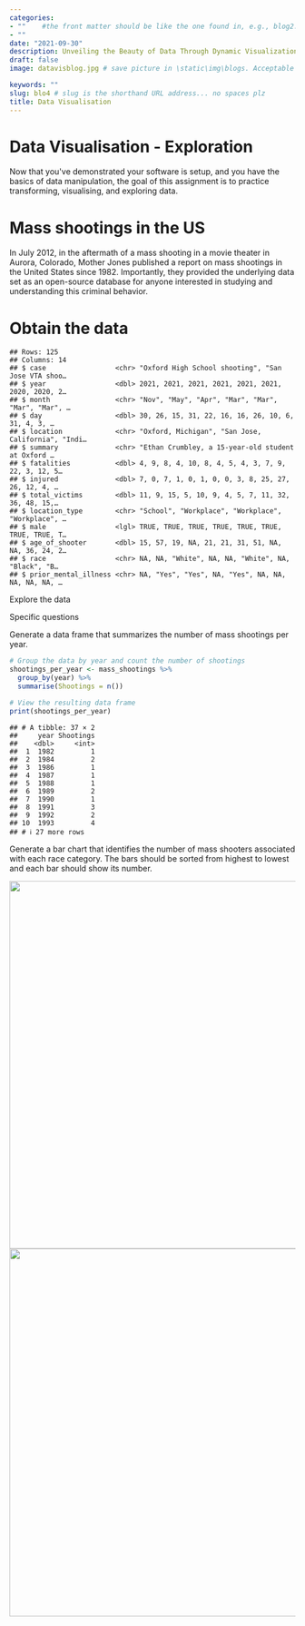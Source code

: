 ```yaml
---
categories:  
- ""    #the front matter should be like the one found in, e.g., blog2.md. It cannot be like the normal Rmd we used
- ""
date: "2021-09-30"
description: Unveiling the Beauty of Data Through Dynamic Visualization # the title that will show up once someone gets to this page
draft: false
image: datavisblog.jpg # save picture in \static\img\blogs. Acceptable formats= jpg, jpeg, or png . Your iPhone pics wont work

keywords: ""
slug: blo4 # slug is the shorthand URL address... no spaces plz
title: Data Visualisation
---
```

  









# Data Visualisation - Exploration

Now that you've demonstrated your software is setup, and you have the basics of data manipulation, the goal of this assignment is to practice transforming, visualising, and exploring data.

# Mass shootings in the US

In July 2012, in the aftermath of a mass shooting in a movie theater in Aurora, Colorado, Mother Jones published a report on mass shootings in the United States since 1982. Importantly, they provided the underlying data set as an open-source database for anyone interested in studying and understanding this criminal behavior.

# Obtain the data



```
## Rows: 125
## Columns: 14
## $ case                 <chr> "Oxford High School shooting", "San Jose VTA shoo…
## $ year                 <dbl> 2021, 2021, 2021, 2021, 2021, 2021, 2020, 2020, 2…
## $ month                <chr> "Nov", "May", "Apr", "Mar", "Mar", "Mar", "Mar", …
## $ day                  <dbl> 30, 26, 15, 31, 22, 16, 16, 26, 10, 6, 31, 4, 3, …
## $ location             <chr> "Oxford, Michigan", "San Jose, California", "Indi…
## $ summary              <chr> "Ethan Crumbley, a 15-year-old student at Oxford …
## $ fatalities           <dbl> 4, 9, 8, 4, 10, 8, 4, 5, 4, 3, 7, 9, 22, 3, 12, 5…
## $ injured              <dbl> 7, 0, 7, 1, 0, 1, 0, 0, 3, 8, 25, 27, 26, 12, 4, …
## $ total_victims        <dbl> 11, 9, 15, 5, 10, 9, 4, 5, 7, 11, 32, 36, 48, 15,…
## $ location_type        <chr> "School", "Workplace", "Workplace", "Workplace", …
## $ male                 <lgl> TRUE, TRUE, TRUE, TRUE, TRUE, TRUE, TRUE, TRUE, T…
## $ age_of_shooter       <dbl> 15, 57, 19, NA, 21, 21, 31, 51, NA, NA, 36, 24, 2…
## $ race                 <chr> NA, NA, "White", NA, NA, "White", NA, "Black", "B…
## $ prior_mental_illness <chr> NA, "Yes", "Yes", NA, "Yes", NA, NA, NA, NA, NA, …
```

Explore the data

Specific questions

Generate a data frame that summarizes the number of mass shootings per year.


```r
# Group the data by year and count the number of shootings
shootings_per_year <- mass_shootings %>%
  group_by(year) %>%
  summarise(Shootings = n())

# View the resulting data frame
print(shootings_per_year)
```

```
## # A tibble: 37 × 2
##     year Shootings
##    <dbl>     <int>
##  1  1982         1
##  2  1984         2
##  3  1986         1
##  4  1987         1
##  5  1988         1
##  6  1989         2
##  7  1990         1
##  8  1991         3
##  9  1992         2
## 10  1993         4
## # ℹ 27 more rows
```
Generate a bar chart that identifies the number of mass shooters associated with each race category. The bars should be sorted from highest to lowest and each bar should show its number.

<img src="/blogs/blo4_files/figure-html/risk_return-1.png" width="648" style="display: block; margin: auto;" /><img src="/blogs/blo4_files/figure-html/risk_return-2.png" width="648" style="display: block; margin: auto;" />
